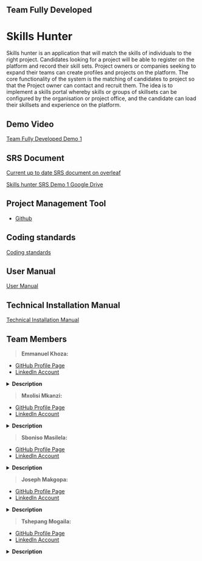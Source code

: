 ## Team Fully Developed

# Skills Hunter
Skills hunter is an application that will match the skills of individuals to the right project. Candidates looking for a project will be able to register on the platform and record their skill sets. Project owners or companies seeking to expand their teams can create profiles and projects on the platform. The core functionality of the system is the matching of candidates to project so that the Project owner can contact and recruit them.
The idea is to implement a skills portal whereby skills or groups of skillsets can be configured by the organisation or project office, and the candidate can load their skillsets and experience on the platform.

## Demo Video
<a href="https://drive.google.com/file/d/1UI4Pj-fsSl6jYiJeml0wh3TWFKZoMcqw/view?usp=sharing">Team Fully Developed Demo 1</a><br>

 ## SRS Document
<a href="https://www.overleaf.com/read/zfmmmbtkknzf">Current up to date SRS document on overleaf </a><br>

<a href="https://drive.google.com/file/d/1flkNQRhYlqgMYURzUFFEKd5kKJDB5QWt/view?usp=sharing">Skills hunter SRS Demo 1 Google Drive</a><br>

## Project Management Tool
* <a href="#c">Github</a>

## Coding standards
<a href="#"> Coding standards </a><br>

## User Manual
<a href="#"> User Manual </a><br>

## Technical Installation Manual
<a href="#"> Technical Installation Manual </a><br>

## Team Members

> <b>Emmanuel Khoza: </b> <br>
 * <a href="https://github.com/Thuso-Khoza"> GitHub  Profile  Page</a><br>
 * <a href="https://www.linkedin.com/in/emmanuel-khoza-04b27b168/"> LinkedIn  Account </a><br>
 <details>
  <summary><b>Description</b></summary>
 </details>
 
 > <b> Mxolisi Mkanzi: </b> <br>
 * <a href=""> GitHub  Profile  Page</a><br>
 * <a href=""> LinkedIn  Account </a><br>
 <details>
  <summary><b>Description</b></summary>
 </details>
 
 > <b>Sboniso Masilela: </b> <br>
 * <a href="https://github.com/10416260"> GitHub  Profile  Page</a><br>
 * <a href="https://www.linkedin.com/in/sboniso-masilela-b0a5a335/"> LinkedIn  Account </a><br>
 <details>
  <summary><b>Description</b></summary>
 </details>
 
 > <b>Joseph Makgopa: </b> <br>
 * <a href=""> GitHub  Profile  Page</a><br>
 * <a href=""> LinkedIn  Account </a><br>
 <details>
  <summary><b>Description</b></summary>
 </details>
 
 > <b>Tshepang Mogaila: </b> <br>
 * <a href=""> GitHub  Profile  Page</a><br>
 * <a href=""> LinkedIn  Account </a><br>
 <details>
  <summary><b>Description</b></summary>
 </details>
